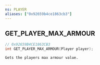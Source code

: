 ```yaml
---
ns: PLAYER
aliases: ["0x92659b4ce1863cb3"]
---
```

## GET_PLAYER_MAX_ARMOUR

```c
// 0x92659B4CE1863CB3
int GET_PLAYER_MAX_ARMOUR(Player player);
```

```
Gets the players max armour value.
```
